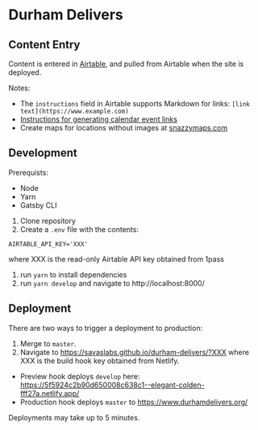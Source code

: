 # Durham Delivers

## Content Entry

Content is entered in [Airtable](https://airtable.com/tblcgDnYltEUNJSd0/viwM06wECbc1hpHWP?blocks=hide), and pulled from Airtable when the site is deployed.

Notes:
- The `instructions` field in Airtable supports Markdown for links: `[link text](https://www.example.com)`
- [Instructions for generating calendar event links](https://support.google.com/calendar/answer/41207?hl=en)
- Create maps for locations without images at [snazzymaps.com](https://snazzymaps.com/style/8097/wy)

## Development

Prerequists:
- Node
- Yarn
- Gatsby CLI

1. Clone repository
1. Create a `.env` file with the contents:

```
AIRTABLE_API_KEY='XXX'
```

where XXX is the read-only Airtable API key obtained from 1pass

1. run `yarn` to install dependencies
1. run `yarn develop` and navigate to http://localhost:8000/

## Deployment

There are two ways to trigger a deployment to production:
1. Merge to `master`.
2. Navigate to https://savaslabs.github.io/durham-delivers/?XXX
where XXX is the build hook key obtained from Netlify.

- Preview hook deploys `develop` here: https://5f5924c2b90d650008c638c1--elegant-colden-fff27a.netlify.app/
- Production hook deploys `master` to https://www.durhamdelivers.org/

Deployments may take up to 5 minutes.

